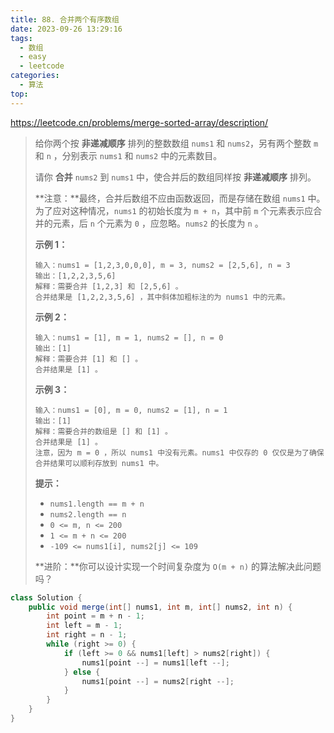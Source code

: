 ```yaml
---
title: 88. 合并两个有序数组
date: 2023-09-26 13:29:16
tags:
  - 数组
  - easy
  - leetcode
categories:
  - 算法
top:
---
```


https://leetcode.cn/problems/merge-sorted-array/description/

<!-- more -->

>给你两个按 **非递减顺序** 排列的整数数组 `nums1` 和 `nums2`，另有两个整数 `m` 和 `n` ，分别表示 `nums1` 和 `nums2` 中的元素数目。
>
>请你 **合并** `nums2` 到 `nums1` 中，使合并后的数组同样按 **非递减顺序** 排列。
>
>**注意：**最终，合并后数组不应由函数返回，而是存储在数组 `nums1` 中。为了应对这种情况，`nums1` 的初始长度为 `m + n`，其中前 `m` 个元素表示应合并的元素，后 `n` 个元素为 `0` ，应忽略。`nums2` 的长度为 `n` 。
>
> 
>
>**示例 1：**
>
>```
>输入：nums1 = [1,2,3,0,0,0], m = 3, nums2 = [2,5,6], n = 3
>输出：[1,2,2,3,5,6]
>解释：需要合并 [1,2,3] 和 [2,5,6] 。
>合并结果是 [1,2,2,3,5,6] ，其中斜体加粗标注的为 nums1 中的元素。
>```
>
>**示例 2：**
>
>```
>输入：nums1 = [1], m = 1, nums2 = [], n = 0
>输出：[1]
>解释：需要合并 [1] 和 [] 。
>合并结果是 [1] 。
>```
>
>**示例 3：**
>
>```
>输入：nums1 = [0], m = 0, nums2 = [1], n = 1
>输出：[1]
>解释：需要合并的数组是 [] 和 [1] 。
>合并结果是 [1] 。
>注意，因为 m = 0 ，所以 nums1 中没有元素。nums1 中仅存的 0 仅仅是为了确保合并结果可以顺利存放到 nums1 中。
>```
>
> 
>
>**提示：**
>
>- `nums1.length == m + n`
>- `nums2.length == n`
>- `0 <= m, n <= 200`
>- `1 <= m + n <= 200`
>- `-109 <= nums1[i], nums2[j] <= 109`
>
> 
>
>**进阶：**你可以设计实现一个时间复杂度为 `O(m + n)` 的算法解决此问题吗？



```java
class Solution {
    public void merge(int[] nums1, int m, int[] nums2, int n) {
        int point = m + n - 1;
        int left = m - 1;
        int right = n - 1;
        while (right >= 0) {
            if (left >= 0 && nums1[left] > nums2[right]) {
                nums1[point --] = nums1[left --];
            } else {
                nums1[point --] = nums2[right --];
            }
        }
    }
}
```

